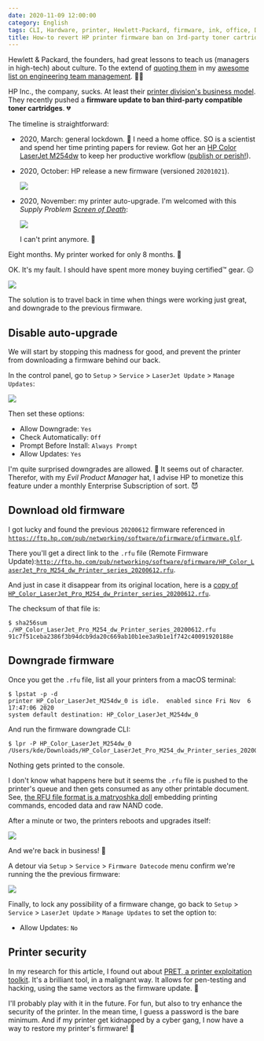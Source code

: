 ```yaml
---
date: 2020-11-09 12:00:00
category: English
tags: CLI, Hardware, printer, Hewlett-Packard, firmware, ink, office, DRM, macOS, toner
title: How-to revert HP printer firmware ban on 3rd-party toner cartridges
---
```


Hewlett & Packard, the founders, had great lessons to teach us (managers in high-tech) about culture. To the extend of [quoting them](https://github.com/kdeldycke/awesome-engineering-team-management/commit/de3e64647c911f78a37b3e54c7e46197acb061e1) in my [awesome list on engineering team management](https://github.com/kdeldycke/awesome-engineering-team-management#readme). 👨‍💼

HP Inc., the company, sucks. At least their [printer division's business model](https://news.ycombinator.com/item?id=25045024). They recently pushed a **firmware update to ban third-party compatible toner cartridges**. 💔

The timeline is straightforward:

* 2020, March: general lockdown. 🦠 I need a home office. SO is a scientist and spend her time printing papers for review. Got her an [HP Color LaserJet M254dw](https://amzn.com/B073R2WVKB/?tag=kevideld-20) to keep her productive workflow ([publish or perish!](https://en.wikipedia.org/wiki/Publish_or_perish)).

* 2020, October: HP release a new firmware (versioned `20201021`).

  ![](/uploads/2020/hp-laserjet-printer-20201021-firmware.jpg)

* 2020, November: my printer auto-upgrade. I'm welcomed with this *Supply Problem [Screen of Death](https://en.wikipedia.org/wiki/Screen_of_death)*:

  ![](/uploads/2020/hp-laserjet-printer-supply-problem-screen-of-death.jpg)

  I can't print anymore. 🤯

Eight months. My printer worked for only 8 months. 😤

OK. It's my fault. I should have spent more money buying certified™ gear. 😑

![](/uploads/2020/copier-printer-meme-03.jpg)

The solution is to travel back in time when things were working just great, and downgrade to the previous firmware.

## Disable auto-upgrade

We will start by stopping this madness for good, and prevent the printer from downloading a firmware behind our back.

In the control panel, go to `Setup` > `Service` > `LaserJet Update` > `Manage Updates`:

![](/uploads/2020/hp-laserjet-printer-manage-updates-menu.jpg)

Then set these options:

* Allow Downgrade: `Yes`
* Check Automatically: `Off`
* Prompt Before Install: `Always Prompt`
* Allow Updates: `Yes`

I'm quite surprised downgrades are allowed. 🤔 It seems out of character. Therefor, with my *Evil Product Manager* hat, I advise HP to monetize this feature under a monthly Enterprise Subscription of sort. 😈

## Download old firmware

I got lucky and found the previous `20200612` firmware referenced in [`https://ftp.hp.com/pub/networking/software/pfirmware/pfirmware.glf`](https://ftp.hp.com/pub/networking/software/pfirmware/pfirmware.glf).

There you'll get a direct link to the `.rfu` file (Remote Firmware Update):[`http://ftp.hp.com/pub/networking/software/pfirmware/HP_Color_LaserJet_Pro_M254_dw_Printer_series_20200612.rfu`](http://ftp.hp.com/pub/networking/software/pfirmware/HP_Color_LaserJet_Pro_M254_dw_Printer_series_20200612.rfu).

And just in case it disappear from its original location, here is a [copy of `HP_Color_LaserJet_Pro_M254_dw_Printer_series_20200612.rfu`](/uploads/2020/HP_Color_LaserJet_Pro_M254_dw_Printer_series_20200612.rfu).

The checksum of that file is:

```shell-session
$ sha256sum ./HP_Color_LaserJet_Pro_M254_dw_Printer_series_20200612.rfu
91c7f51ceba2386f3b94dcb9da20c669ab10b1ee3a9b1e1f742c40091920188e
```

## Downgrade firmware

Once you get the `.rfu` file, list all your printers from a macOS terminal:

```shell-session
$ lpstat -p -d
printer HP_Color_LaserJet_M254dw_0 is idle.  enabled since Fri Nov  6 17:47:06 2020
system default destination: HP_Color_LaserJet_M254dw_0
```

And run the firmware downgrade CLI:

```shell-session
$ lpr -P HP_Color_LaserJet_M254dw_0 /Users/kde/Downloads/HP_Color_LaserJet_Pro_M254_dw_Printer_series_20200612.rfu
```

Nothing gets printed to the console.

I don't know what happens here but it seems the `.rfu` file is pushed to the printer's queue and then gets consumed as any other printable document. See, [the RFU file format is a matryoshka doll](https://www.jsof-tech.com/unpacking-hp-firmware-updates-part-1/) embedding printing commands, encoded data and raw NAND code.

After a minute  or two, the printers reboots and upgrades itself:

![](/uploads/2020/hp-laserjet-printer-firmware-updating.jpg)

And we're back in business! 🥳

A detour via `Setup` > `Service` > `Firmware Datecode` menu confirm we're running the the previous firmware:

![](/uploads/2020/hp-laserjet-printer-20200612-firmware.jpg)

Finally, to lock any possibility of a firmware change, go back to `Setup` > `Service` > `LaserJet Update` > `Manage Updates` to set the option to:

* Allow Updates: `No`

## Printer security

In my research for this article, I found out about [PRET, a printer exploitation toolkit](https://github.com/RUB-NDS/PRET). It's a brilliant tool, in a malignant way. It allows for pen-testing and hacking, using the same vectors as the firmware update. 🤫

I'll probably play with it in the future. For fun, but also to try enhance the security of the printer. In the mean time, I guess a password is the bare minimum. And if my printer get kidnapped by a cyber gang, I now have a way to restore my printer's firmware! 😬
